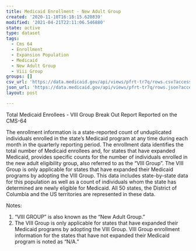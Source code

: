 ```yaml
---
title: Medicaid Enrollment - New Adult Group
created: '2020-11-10T16:18:15.620839'
modified: '2021-04-21T22:11:06.546880'
state: active
type: dataset
tags:
  - Cms 64
  - Enrollment
  - Expansion Population
  - Medicaid
  - New Adult Group
  - Viii Group
groups: []
csv_url: 'https://data.medicaid.gov/api/views/pfrt-tr7q/rows.csv?accessType=DOWNLOAD'
json_url: 'https://data.medicaid.gov/api/views/pfrt-tr7q/rows.json?accessType=DOWNLOAD'
layout: post

---
```

Total Medicaid Enrollees - VIII Group Break Out Report Reported on the CMS-64

The enrollment information is a state-reported count of unduplicated individuals enrolled in the state’s Medicaid program at any time during each month in the quarterly reporting period. The enrollment data identifies the total number of Medicaid enrollees and, for states that have expanded Medicaid, provides specific counts for the number of individuals enrolled in the new adult eligibility group, also referred to as the “VIII Group”. The VIII Group is only applicable for states that have expanded their Medicaid programs by adopting the VIII Group. This data includes state-by-state data for this population as well as a count of individuals whom the state has determined are newly eligible for Medicaid. All 50 states, the District of Columbia and the US territories are represented in these data.

Notes:
1. “VIII GROUP” is also known as the “New Adult Group.”
2. The VIII Group is only applicable for states that have expanded their Medicaid programs by adopting the VIII Group. VIII Group enrollment information for the states that have not expanded their Medicaid program is noted as “N/A.”
